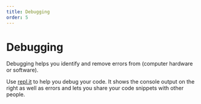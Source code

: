 ```yaml
---
title: Debugging
order: 5
---
```

# Debugging

Debugging helps you identify and remove errors from (computer hardware or software).

Use [repl.it](http://repl.it/languages/JavaScript) to help you debug your code. It shows the console output on the right as well as errors and lets you share your code snippets with other people.
